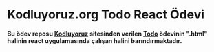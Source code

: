 # Kodluyoruz.org Todo React Ödevi

**Bu ödev reposu [Kodluyoruz](https://www.kodluyoruz.org) sitesinden verilen [Todo](https://codepen.io/mehmetseven/pen/OJRzLjV) ödevinin ".html" halinin react uygulamasında çalışan halini barındırmaktadır.**
